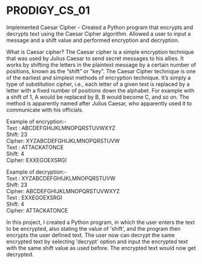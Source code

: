 # PRODIGY_CS_01
Implemented Caesar Cipher - Created a Python program that encrypts and decrypts text using the Caesar Cipher algorithm. Allowed a user to input a message and a shift value and performed encryption and decryption.

What is Caesar cipher?
The Caesar cipher is a simple encryption technique that was used by Julius Caesar to send secret messages to his allies. It works by shifting the letters in the plaintext message by a certain number of positions, known as the “shift” or “key”.
The Caesar Cipher technique is one of the earliest and simplest methods of encryption technique. It’s simply a type of substitution cipher, i.e., each letter of a given text is replaced by a letter with a fixed number of positions down the alphabet. For example with a shift of 1, A would be replaced by B, B would become C, and so on. The method is apparently named after Julius Caesar, who apparently used it to communicate with his officials.

Example of encryption:- <br>
Text : ABCDEFGHIJKLMNOPQRSTUVWXYZ <br>
Shift: 23 <br>
Cipher: XYZABCDEFGHIJKLMNOPQRSTUVW <br>
Text : ATTACKATONCE <br>
Shift: 4 <br>
Cipher: EXXEGOEXSRGI <br>

Example of decryption:- <br>
Text : XYZABCDEFGHIJKLMNOPQRSTUVW <br>
Shift: 23 <br>
Cipher: ABCDEFGHIJKLMNOPQRSTUVWXYZ <br>
Text : EXXEGOEXSRGI <br>
Shift: 4 <br>
Cipher: ATTACKATONCE <br>

In this project, I created a Python program, in which the user enters the text to be encrypted, also stating the value of 'shift', and the program then encrypts the user defined text. The user now can decrypt the same encrypted text by selecting 'decrypt' option and input the encrypted text with the same shift value as used before. The encrypted text would now get decrypted.
